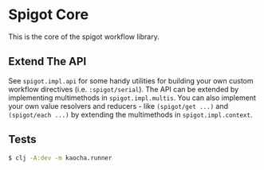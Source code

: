# Spigot Core

This is the core of the spigot workflow library.

## Extend The API

See `spigot.impl.api` for some handy utilities for building your own custom workflow directives
(i.e. `:spigot/serial`). The API can be extended by implementing multimethods in `spigot.impl.multis`.
You can also implement your own value resolvers and reducers - like `(spigot/get ...)` and
`(spigot/each ...)` by extending the multimethods in `spigot.impl.context`.

## Tests

```bash
$ clj -A:dev -m kaocha.runner 
```
